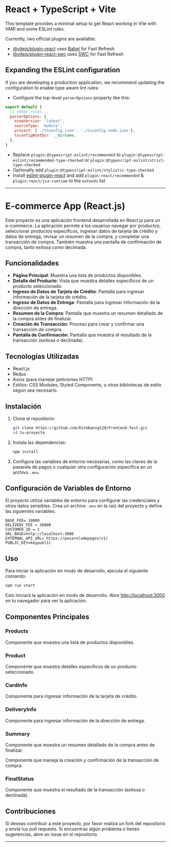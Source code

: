 # React + TypeScript + Vite

This template provides a minimal setup to get React working in Vite with HMR and some ESLint rules.

Currently, two official plugins are available:

- [@vitejs/plugin-react](https://github.com/vitejs/vite-plugin-react/blob/main/packages/plugin-react/README.md) uses [Babel](https://babeljs.io/) for Fast Refresh
- [@vitejs/plugin-react-swc](https://github.com/vitejs/vite-plugin-react-swc) uses [SWC](https://swc.rs/) for Fast Refresh

## Expanding the ESLint configuration

If you are developing a production application, we recommend updating the configuration to enable type aware lint rules:

- Configure the top-level `parserOptions` property like this:

```js
export default {
  // other rules...
  parserOptions: {
    ecmaVersion: 'latest',
    sourceType: 'module',
    project: ['./tsconfig.json', './tsconfig.node.json'],
    tsconfigRootDir: __dirname,
  },
}
```

- Replace `plugin:@typescript-eslint/recommended` to `plugin:@typescript-eslint/recommended-type-checked` or `plugin:@typescript-eslint/strict-type-checked`
- Optionally add `plugin:@typescript-eslint/stylistic-type-checked`
- Install [eslint-plugin-react](https://github.com/jsx-eslint/eslint-plugin-react) and add `plugin:react/recommended` & `plugin:react/jsx-runtime` to the `extends` list

---

# E-commerce App (React.js)

Este proyecto es una aplicación frontend desarrollada en React.js para un e-commerce. La aplicación permite a los usuarios navegar por productos, seleccionar productos específicos, ingresar datos de tarjeta de crédito y datos de entrega, revisar un resumen de la compra, y completar una transacción de compra. También muestra una pantalla de confirmación de compra, tanto exitosa como declinada.

## Funcionalidades

- **Página Principal**: Muestra una lista de productos disponibles.
- **Detalle del Producto**: Vista que muestra detalles específicos de un producto seleccionado.
- **Ingreso de Datos de Tarjeta de Crédito**: Pantalla para ingresar información de la tarjeta de crédito.
- **Ingreso de Datos de Entrega**: Pantalla para ingresar información de la dirección de entrega.
- **Resumen de la Compra**: Pantalla que muestra un resumen detallado de la compra antes de finalizar.
- **Creación de Transacción**: Proceso para crear y confirmar una transacción de compra.
- **Pantalla de Confirmación**: Pantalla que muestra el resultado de la transacción (exitosa o declinada).

## Tecnologías Utilizadas

- React.js
- Redux
- Axios (para manejar peticiones HTTP)
- Estilos: CSS Modules, Styled Components, u otras bibliotecas de estilo según sea necesario.

## Instalación

1. Clona el repositorio:

   ```bash
   git clone https://github.com/Estebanvg120/Frontend-Test.git
   cd tu-proyecto
   ```

2. Instala las dependencias:

   ```bash
   npm install
   ```

3. Configura las variables de entorno necesarias, como las claves de la pasarela de pagos o cualquier otra configuración específica en un archivo `.env`.

## Configuración de Variables de Entorno

El proyecto utiliza variables de entorno para configurar las credenciales y otros datos sensibles. Crea un archivo `.env` en la raíz del proyecto y define las siguientes variables:

```
BASE_FEE= 10000
DELIVERY_FEE = 20000
CUSTOMER_ID = 1
URL_BASE=http://localhost:3000
EXTERNAL_API_URL= https://pasareladepagos/v1/
PUBLIC_KEY=keypublic
```

## Uso

Para iniciar la aplicación en modo de desarrollo, ejecuta el siguiente comando:

```bash
npm run start
```

Esto iniciará la aplicación en modo de desarrollo. Abre [http://localhost:3000](http://localhost:3000) en tu navegador para ver la aplicación.


## Componentes Principales

### Products

Componente que muestra una lista de productos disponibles.

### Product

Componente que muestra detalles específicos de un producto seleccionado.

### CardInfo

Componente para ingresar información de la tarjeta de crédito.

### DeliveryInfo

Componente para ingresar información de la dirección de entrega.

### Summary

Componente que muestra un resumen detallado de la compra antes de finalizar.

Componente que maneja la creación y confirmación de la transacción de compra.

### FinalStatus

Componente que muestra el resultado de la transacción (exitosa o declinada).

## Contribuciones

Si deseas contribuir a este proyecto, por favor realiza un fork del repositorio y envía tus pull requests. Si encuentras algún problema o tienes sugerencias, abre un issue en el repositorio.

---


